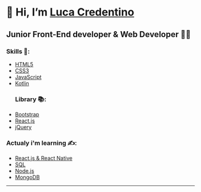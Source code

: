  <h1>👋 Hi, I’m <a href="https://github.com/Luca-Credentino">Luca Credentino</a></h1> 
   <h2>Junior Front-End developer & Web Developer 👨‍💻 </h2>
  <h3>Skills 📝:</h3>
 <ul>
  <li>
    <a href="https://www.w3.org/MarkUp/html3/intro.html">HTML5</a>
  </li>
    <li>
     <a href="https://www.w3schools.com/css/">CSS3</a>
  </li>
  <li>
    <a href="https://www.javascript.com/">JavaScript</a>
  </li>
  <li>
<a href="https://developer.android.com/kotlin?gclid=CjwKCAjwruSHBhAtEiwA_qCpppipq6HfkOgEkfubgxEEUQAKqUZqOuafkeAjh6A8dDxeB9imK6n3bBoC0nIQAvD_BwE&gclsrc=aw.ds">Kotlin</a>
  </li>
  <h3>Library 📚:</h3>
  <li>
    <a href="https://getbootstrap.com/">Bootstrap</a>
  </li>
  <li>
      <a href="https://reactjs.org/">React.js</a>
 </li>
   <li>
    <a href="https://jquery.com/">jQuery</a>
  </li>
</ul>
     <h3>Actualy i'm learning ✍️:</h3>
     <ul>
 <li>
 <a href="https://reactnative.dev/">React.js & React Native</a>
  </li>
      <li>
   <a href="https://en.wikipedia.org/wiki/SQL">SQL</a>
      </li>
       <li>
  <a href="https://nodejs.org/en/">Node.js</a>
      </li>
 <li>
    <a href="https://www.mongodb.com/cloud/atlas/lp/try2?utm_source=google&utm_campaign=gs_emea_italy_search_core_brand_atlas_desktop&utm_term=mongo%20db&utm_medium=cpc_paid_search&utm_ad=e&utm_ad_campaign_id=12212624533&gclid=CjwKCAjwruSHBhAtEiwA_qCppn8y9nOH0xqKBzRF8vJ10VVgnYs7eDDFUvJ58rE9J8aa6xmnwOyw1xoCZA0QAvD_BwE">MongoDB</a>
 </li>
     </ul>
     <hr>
<!---
Luca-Credentino/Luca-Credentino is a ✨ special ✨ repository because its `README.md` (this file) appears on your GitHub profile.
You can click the Preview link to take a look at your changes.
--->

